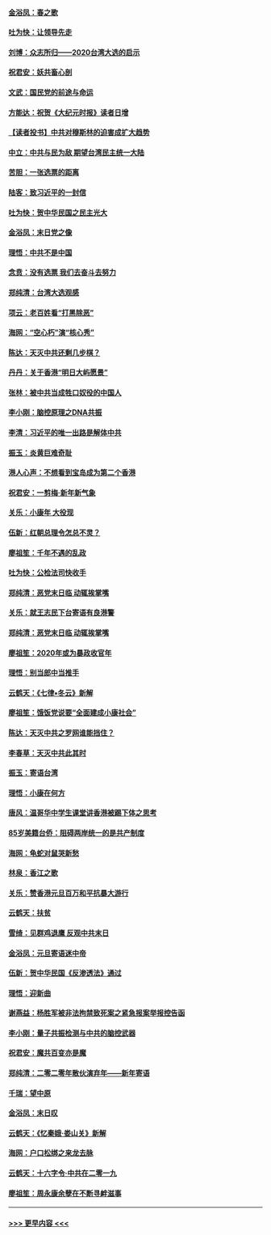#### [金浴凤：春之歌](../pages/nsc993/n11797687.md?t=01171155) 
#### [吐为快：让领导先走](../pages/nsc993/n11797512.md?t=01171155) 
#### [刘博：众志所归——2020台湾大选的启示](../pages/nsc993/n11796878.md?t=01171155) 
#### [祝君安：妖共畜心剖](../pages/nsc993/n11794273.md?t=01171155) 
#### [文武：国民党的前途与命运](../pages/nsc993/n11794198.md?t=01171155) 
#### [方能达：祝贺《大纪元时报》读者日增](../pages/nsc993/n11793807.md?t=01171155) 
#### [【读者投书】中共对穆斯林的迫害成扩大趋势](../pages/nsc993/n11791371.md?t=01171155) 
#### [中立：中共与民为敌 期望台湾民主统一大陆](../pages/nsc993/n11790392.md?t=01171155) 
#### [苦胆：一张选票的距离](../pages/nsc993/n11788914.md?t=01171155) 
#### [陆客：致习近平的一封信](../pages/nsc993/n11788867.md?t=01171155) 
#### [吐为快：贺中华民国之民主光大](../pages/nsc993/n11788618.md?t=01171155) 
#### [金浴凤：末日党之像](../pages/nsc993/n11787475.md?t=01171155) 
#### [理悟：中共不是中国](../pages/nsc993/n11787463.md?t=01171155) 
#### [念贲：没有选票  我们去奋斗去努力](../pages/nsc993/n11787398.md?t=01171155) 
#### [郑纯清：台湾大选观感](../pages/nsc993/n11786210.md?t=01171155) 
#### [项云：老百姓看“打黑除恶”](../pages/nsc993/n11785398.md?t=01171155) 
#### [海网：“空心朽”演“核心秀”](../pages/nsc993/n11783874.md?t=01171155) 
#### [陈达：天灭中共还剩几步棋？](../pages/nsc993/n11783719.md?t=01171155) 
#### [丹丹：关于香港“明日大屿愿景”](../pages/nsc993/n11783273.md?t=01171155) 
#### [张林：被中共当成牲口奴役的中国人](../pages/nsc993/n11782397.md?t=01171155) 
#### [李小刚：脑控原理之DNA共振](../pages/nsc993/n11780962.md?t=01171155) 
#### [李清：习近平的唯一出路是解体中共](../pages/nsc993/n11780866.md?t=01171155) 
#### [振玉：炎黄巨难奇耻](../pages/nsc993/n11779632.md?t=01171155) 
#### [港人心声：不想看到宝岛成为第二个香港](../pages/nsc993/n11778817.md?t=01171155) 
#### [祝君安：一剪梅‧新年新气象](../pages/nsc993/n11776340.md?t=01171155) 
#### [关乐：小康年 大役现](../pages/nsc993/n11774213.md?t=01171155) 
#### [伍新：红朝总理令怎总不灵？](../pages/nsc993/n11770813.md?t=01171155) 
#### [廖祖笙：千年不遇的乱政](../pages/nsc993/n11770373.md?t=01171155) 
#### [吐为快：公检法司快收手](../pages/nsc993/n11770359.md?t=01171155) 
#### [郑纯清：恶党末日临 动辄挨掌嘴](../pages/nsc993/n11769912.md?t=01171155) 
#### [关乐：就王志民下台寄语有良港警](../pages/nsc993/n11769903.md?t=01171155) 
#### [郑纯清：恶党末日临 动辄挨掌嘴](../pages/nsc993/n11769356.md?t=01171155) 
#### [廖祖笙：2020年或为暴政收官年](../pages/nsc993/n11768216.md?t=01171155) 
#### [理悟：别当郎中当推手](../pages/nsc993/n11768243.md?t=01171155) 
#### [云鹤天：《七律▪冬云》新解](../pages/nsc993/n11768204.md?t=01171155) 
#### [廖祖笙：饿饭党说要“全面建成小康社会”](../pages/nsc993/n11767482.md?t=01171155) 
#### [陈达：天灭中共之罗网谁能挡住？](../pages/nsc993/n11767465.md?t=01171155) 
#### [李春草：天灭中共此其时](../pages/nsc993/n11767452.md?t=01171155) 
#### [振玉：寄语台湾](../pages/nsc993/n11767432.md?t=01171155) 
#### [理悟：小康在何方](../pages/nsc993/n11767394.md?t=01171155) 
#### [唐风：温哥华中学生课堂讲香港被踢下体之思考](../pages/nsc993/n11766848.md?t=01171155) 
#### [85岁美籍台侨：阻碍两岸统一的是共产制度](../pages/nsc993/n11765043.md?t=01171155) 
#### [海网：龟蛇对鼠哭新愁](../pages/nsc993/n11764895.md?t=01171155) 
#### [林泉：香江之歌](../pages/nsc993/n11764415.md?t=01171155) 
#### [关乐：赞香港元旦百万和平抗暴大游行](../pages/nsc993/n11764382.md?t=01171155) 
#### [云鹤天：扶贫](../pages/nsc993/n11764245.md?t=01171155) 
#### [雪绮：见群鸡退鹰  反观中共末日](../pages/nsc993/n11762112.md?t=01171155) 
#### [金浴凤：元旦寄语迷中帝](../pages/nsc993/n11761788.md?t=01171155) 
#### [伍新：贺中华民国《反渗透法》通过](../pages/nsc993/n11761994.md?t=01171155) 
#### [理悟：迎新曲](../pages/nsc993/n11761152.md?t=01171155) 
#### [谢燕益：杨胜军被非法拘禁致死案之紧急报案举报控告函](../pages/nsc993/n11756134.md?t=01171155) 
#### [李小刚：量子共振检测与中共的脑控武器](../pages/nsc993/n11754518.md?t=01171155) 
#### [祝君安：魔共百变亦是魔](../pages/nsc993/n11754469.md?t=01171155) 
#### [郑纯清：二零二零年散伙演弃年——新年寄语](../pages/nsc993/n11754195.md?t=01171155) 
#### [千瑞：望中原](../pages/nsc993/n11754159.md?t=01171155) 
#### [金浴凤：末日叹](../pages/nsc993/n11752359.md?t=01171155) 
#### [云鹤天：《忆秦娥‧娄山关》新解](../pages/nsc993/n11752348.md?t=01171155) 
#### [海网：户口松绑之来龙去脉](../pages/nsc993/n11752328.md?t=01171155) 
#### [云鹤天：十六字令‧中共在二零一九](../pages/nsc993/n11752305.md?t=01171155) 
#### [廖祖笙：周永康余孽在不断寻衅滋事](../pages/nsc993/n11751013.md?t=01171155) 

----
#### [ >>> 更早内容 <<< ](../indexes/nsc993-earlier.md)
